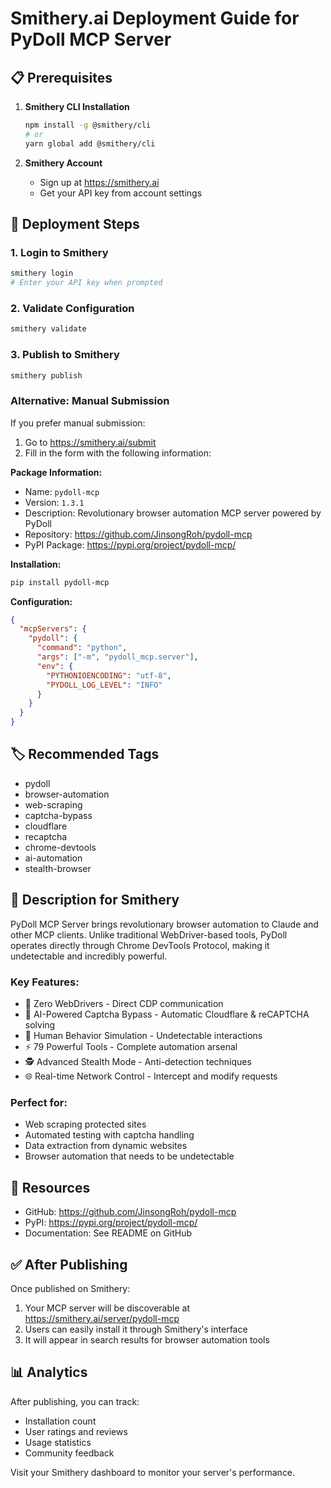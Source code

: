 # Smithery.ai Deployment Guide for PyDoll MCP Server

## 📋 Prerequisites

1. **Smithery CLI Installation**
   ```bash
   npm install -g @smithery/cli
   # or
   yarn global add @smithery/cli
   ```

2. **Smithery Account**
   - Sign up at https://smithery.ai
   - Get your API key from account settings

## 🚀 Deployment Steps

### 1. Login to Smithery
```bash
smithery login
# Enter your API key when prompted
```

### 2. Validate Configuration
```bash
smithery validate
```

### 3. Publish to Smithery
```bash
smithery publish
```

### Alternative: Manual Submission

If you prefer manual submission:

1. Go to https://smithery.ai/submit
2. Fill in the form with the following information:

**Package Information:**
- Name: `pydoll-mcp`
- Version: `1.3.1`
- Description: Revolutionary browser automation MCP server powered by PyDoll
- Repository: https://github.com/JinsongRoh/pydoll-mcp
- PyPI Package: https://pypi.org/project/pydoll-mcp/

**Installation:**
```bash
pip install pydoll-mcp
```

**Configuration:**
```json
{
  "mcpServers": {
    "pydoll": {
      "command": "python",
      "args": ["-m", "pydoll_mcp.server"],
      "env": {
        "PYTHONIOENCODING": "utf-8",
        "PYDOLL_LOG_LEVEL": "INFO"
      }
    }
  }
}
```

## 🏷️ Recommended Tags

- pydoll
- browser-automation
- web-scraping
- captcha-bypass
- cloudflare
- recaptcha
- chrome-devtools
- ai-automation
- stealth-browser

## 📝 Description for Smithery

PyDoll MCP Server brings revolutionary browser automation to Claude and other MCP clients. Unlike traditional WebDriver-based tools, PyDoll operates directly through Chrome DevTools Protocol, making it undetectable and incredibly powerful.

### Key Features:
- 🚫 Zero WebDrivers - Direct CDP communication
- 🧠 AI-Powered Captcha Bypass - Automatic Cloudflare & reCAPTCHA solving
- 👤 Human Behavior Simulation - Undetectable interactions
- ⚡ 79 Powerful Tools - Complete automation arsenal
- 🕵️ Advanced Stealth Mode - Anti-detection techniques
- 🌐 Real-time Network Control - Intercept and modify requests

### Perfect for:
- Web scraping protected sites
- Automated testing with captcha handling
- Data extraction from dynamic websites
- Browser automation that needs to be undetectable

## 🔗 Resources

- GitHub: https://github.com/JinsongRoh/pydoll-mcp
- PyPI: https://pypi.org/project/pydoll-mcp/
- Documentation: See README on GitHub

## ✅ After Publishing

Once published on Smithery:
1. Your MCP server will be discoverable at https://smithery.ai/server/pydoll-mcp
2. Users can easily install it through Smithery's interface
3. It will appear in search results for browser automation tools

## 📊 Analytics

After publishing, you can track:
- Installation count
- User ratings and reviews
- Usage statistics
- Community feedback

Visit your Smithery dashboard to monitor your server's performance.